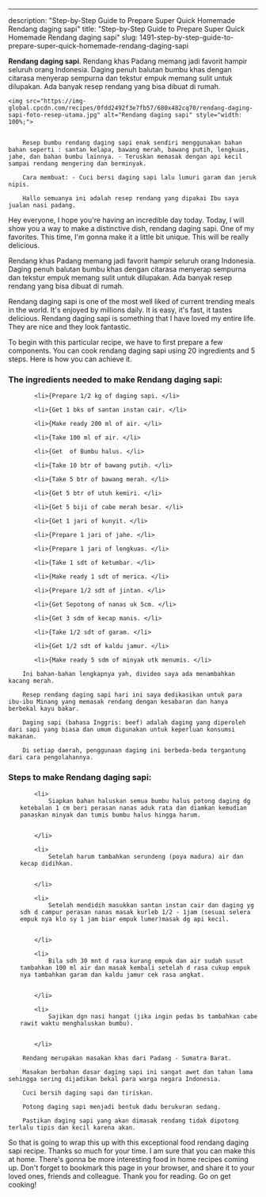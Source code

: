 ---
description: "Step-by-Step Guide to Prepare Super Quick Homemade Rendang daging sapi"
title: "Step-by-Step Guide to Prepare Super Quick Homemade Rendang daging sapi"
slug: 1491-step-by-step-guide-to-prepare-super-quick-homemade-rendang-daging-sapi

<p>
	<strong>Rendang daging sapi</strong>. 
	Rendang khas Padang memang jadi favorit hampir seluruh orang Indonesia. Daging penuh balutan bumbu khas dengan citarasa menyerap sempurna dan tekstur empuk memang sulit untuk dilupakan. Ada banyak resep rendang yang bisa dibuat di rumah.
</p>
<p>
	
	<img src="https://img-global.cpcdn.com/recipes/0fdd2492f3e7fb57/680x482cq70/rendang-daging-sapi-foto-resep-utama.jpg" alt="Rendang daging sapi" style="width: 100%;">
	
	
		Resep bumbu rendang daging sapi enak sendiri menggunakan bahan bahan seperti : santan kelapa, bawang merah, bawang putih, lengkuas, jahe, dan bahan bumbu lainnya. - Teruskan memasak dengan api kecil sampai rendang mengering dan berminyak.
	
		Cara membuat: - Cuci bersi daging sapi lalu lumuri garam dan jeruk nipis.
	
		Hallo semuanya ini adalah resep rendang yang dipakai Ibu saya jualan nasi padang.
	
</p>
<p>
	Hey everyone, I hope you're having an incredible day today. Today, I will show you a way to make a distinctive dish, rendang daging sapi. One of my favorites. This time, I'm gonna make it a little bit unique. This will be really delicious.
</p>
	
<p>
	Rendang khas Padang memang jadi favorit hampir seluruh orang Indonesia. Daging penuh balutan bumbu khas dengan citarasa menyerap sempurna dan tekstur empuk memang sulit untuk dilupakan. Ada banyak resep rendang yang bisa dibuat di rumah.
</p>
<p>
	Rendang daging sapi is one of the most well liked of current trending meals in the world. It's enjoyed by millions daily. It is easy, it's fast, it tastes delicious. Rendang daging sapi is something that I have loved my entire life. They are nice and they look fantastic.
</p>

<p>
To begin with this particular recipe, we have to first prepare a few components. You can cook rendang daging sapi using 20 ingredients and 5 steps. Here is how you can achieve it.
</p>

<h3>The ingredients needed to make Rendang daging sapi:</h3>

<ol>
	
		<li>{Prepare 1/2 kg of daging sapi. </li>
	
		<li>{Get 1 bks of santan instan cair. </li>
	
		<li>{Make ready 200 ml of air. </li>
	
		<li>{Take 100 ml of air. </li>
	
		<li>{Get  of Bumbu halus. </li>
	
		<li>{Take 10 btr of bawang putih. </li>
	
		<li>{Take 5 btr of bawang merah. </li>
	
		<li>{Get 5 btr of utuh kemiri. </li>
	
		<li>{Get 5 biji of cabe merah besar. </li>
	
		<li>{Get 1 jari of kunyit. </li>
	
		<li>{Prepare 1 jari of jahe. </li>
	
		<li>{Prepare 1 jari of lengkuas. </li>
	
		<li>{Take 1 sdt of ketumbar. </li>
	
		<li>{Make ready 1 sdt of merica. </li>
	
		<li>{Prepare 1/2 sdt of jintan. </li>
	
		<li>{Get Sepotong of nanas uk 5cm. </li>
	
		<li>{Get 3 sdm of kecap manis. </li>
	
		<li>{Take 1/2 sdt of garam. </li>
	
		<li>{Get 1/2 sdt of kaldu jamur. </li>
	
		<li>{Make ready 5 sdm of minyak utk menumis. </li>
	
</ol>
<p>
	
		Ini bahan-bahan lengkapnya yah, divideo saya ada menambahkan kacang merah.
	
		Resep rendang daging sapi hari ini saya dedikasikan untuk para ibu-ibu Minang yang memasak rendang dengan kesabaran dan hanya berbekal kayu bakar.
	
		Daging sapi (bahasa Inggris: beef) adalah daging yang diperoleh dari sapi yang biasa dan umum digunakan untuk keperluan konsumsi makanan.
	
		Di setiap daerah, penggunaan daging ini berbeda-beda tergantung dari cara pengolahannya.
	
</p>

<h3>Steps to make Rendang daging sapi:</h3>

<ol>
	
		<li>
			Siapkan bahan haluskan semua bumbu halus potong daging dg ketebalan 1 cm beri perasan nanas aduk rata dan diamkan kemudian panaskan minyak dan tumis bumbu halus hingga harum.
			
			
		</li>
	
		<li>
			Setelah harum tambahkan serundeng (poya madura) air dan kecap didihkan.
			
			
		</li>
	
		<li>
			Setelah mendidih masukkan santan instan cair dan daging yg sdh d campur perasan nanas masak kurleb 1/2 - 1jam (sesuai selera empuk nya klo sy 1 jam biar empuk lumer)masak dg api kecil.
			
			
		</li>
	
		<li>
			Bila sdh 30 mnt d rasa kurang empuk dan air sudah susut tambahkan 100 ml air dan masak kembali setelah d rasa cukup empuk nya tambahkan garam dan kaldu jamur cek rasa angkat.
			
			
		</li>
	
		<li>
			Sajikan dgn nasi hangat (jika ingin pedas bs tambahkan cabe rawit waktu menghaluskan bumbu).
			
			
		</li>
	
</ol>

<p>
	
		Rendang merupakan masakan khas dari Padang - Sumatra Barat.
	
		Masakan berbahan dasar daging sapi ini sangat awet dan tahan lama sehingga sering dijadikan bekal para warga negara Indonesia.
	
		Cuci bersih daging sapi dan tiriskan.
	
		Potong daging sapi menjadi bentuk dadu berukuran sedang.
	
		Pastikan daging sapi yang akan dimasak rendang tidak dipotong terlalu tipis dan kecil karena akan.
	
</p>

<p>
	So that is going to wrap this up with this exceptional food rendang daging sapi recipe. Thanks so much for your time. I am sure that you can make this at home. There's gonna be more interesting food in home recipes coming up. Don't forget to bookmark this page in your browser, and share it to your loved ones, friends and colleague. Thank you for reading. Go on get cooking!
</p>
